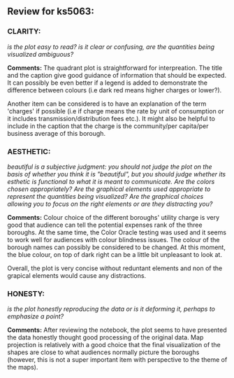 ## Review for ks5063:

### CLARITY: 
*is the plot easy to read? is it clear or confusing, are the quantities being visualized ambiguous?*

**Comments:** 
The quadrant plot is straightforward for interpreation. The title and the caption give good guidance of information that should be expected. It can possibly be even better if a legend is added to demonstrate the difference between colours (i.e dark red means higher charges or lower?).

Another item can be considered is to have an explanation of the term 'charges' if possible (i.e if charge means the rate by unit of consumption or it includes transmission/distribution fees etc.). It might also be helpful to include in the caption that the charge is the community/per capita/per business average of this borough. 


### AESTHETIC: 
*beautiful is a subjective judgment: you should not judge the plot on the basis of whether you think it is "beautiful", but you should judge whether its esthetic is functional to what it is meant to communicate. Are the colors chosen appropriately? Are the graphical elements used appropriate to represent the quantities being visualized? Are the graphical choices allowing you to focus on the right elements or are they distracting you?*

**Comments:** Colour choice of the different boroughs' utility charge is very good that audience can tell the potential expenses rank of the three boroughs. At the same time, the Color Oracle testing was used and it seems to work well for audiences with colour blindness issues. The colour of the borough names can possibly be considered to be changed. At this moment, the blue colour, on top of dark right can be a little bit unpleasant to look at.

Overall, the plot is very concise without reduntant elements and non of the grapical elements would cause any distractions. 

### HONESTY: 
*is the plot honestly reproducing the data or is it deforming it, perhaps to emphasize a point?*

**Comments:** After reviewing the notebook, the plot seems to have presented the data honestly thought good processing of the original data. Map projection is relatively with a good choice that the final visualization of the shapes are close to what audiences normally picture the boroughs (however, this is not a super important item with perspective to the theme of the maps). 

